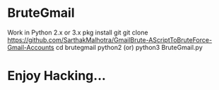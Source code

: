 # BruteGmail

Work in Python 2.x or 3.x
pkg install git
git clone https://github.com/SarthakMalhotra/GmailBrute-AScriptToBruteForce-Gmail-Accounts
cd brutegmail
python2 (or) python3 BruteGmail.py

# Enjoy Hacking... 

